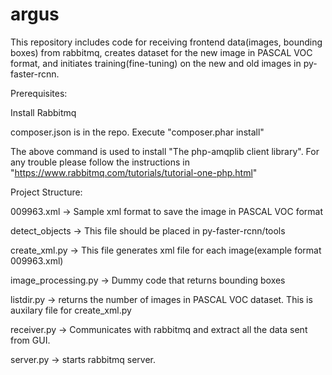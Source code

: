 # argus

This repository includes code for receiving frontend data(images, bounding boxes) from rabbitmq, creates dataset for the new image in PASCAL VOC format, and initiates training(fine-tuning) on the new and old images in py-faster-rcnn. 

Prerequisites:

Install Rabbitmq

composer.json is in the repo. Execute "composer.phar install"

The above command is used to install "The php-amqplib client library". For any trouble please follow the instructions in "https://www.rabbitmq.com/tutorials/tutorial-one-php.html"

Project Structure:

009963.xml -> Sample xml format to save the image in PASCAL VOC format

detect_objects -> This file should be placed in py-faster-rcnn/tools

create_xml.py -> This file generates xml file for each image(example format 009963.xml)

image_processing.py -> Dummy code that returns bounding boxes

listdir.py -> returns the number of images in PASCAL VOC dataset. This is auxilary file for create_xml.py

receiver.py -> Communicates with rabbitmq and extract all the data sent from GUI.

server.py -> starts rabbitmq server.


